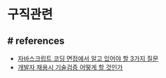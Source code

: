 # 구직관련

## # references
- [자바스크립트 코딩 면접에서 알고 있어야 할 3가지 질문](https://joshua1988.github.io/web-development/javascript/javascript-interview-3questions/)
- [개발자 채용시 기술검증 어떻게 할 것인가](https://jojoldu.tistory.com/285)
